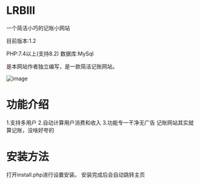 # LRBIll
一个简洁小巧的记账小网站

目前版本:1.2

PHP:7.4以上(支持8.2)
数据库:MySql

是本网站作者独立编写，是一款简洁记账网站。

![image](https://github.com/STHUDY/LRBIll/assets/88417600/5099f2b5-f717-4bc2-b40b-14798c2ba9f2)

# 功能介绍
1.支持多用户
2.自动计算用户消费和收入
3.功能专一干净无广告
记账网站其实就算记账，没啥好夸的

# 安装方法
打开install.php进行设置安装。
安装完成后会自动跳转主页
